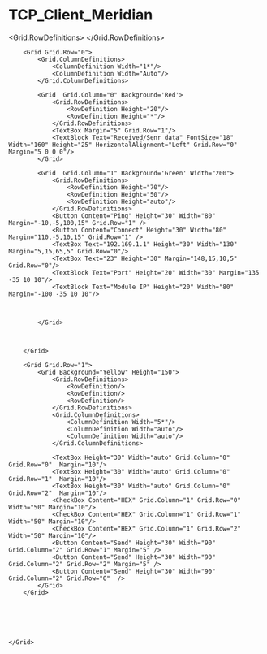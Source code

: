 # TCP_Client_Meridian

<Window x:Class="Dizain.MainWindow"
        xmlns="http://schemas.microsoft.com/winfx/2006/xaml/presentation"
        xmlns:x="http://schemas.microsoft.com/winfx/2006/xaml"
        xmlns:d="http://schemas.microsoft.com/expression/blend/2008"
        xmlns:mc="http://schemas.openxmlformats.org/markup-compatibility/2006"
        xmlns:local="clr-namespace:Dizain"
        mc:Ignorable="d"
        Title="TCP Client" Height="600" Width="700" WindowStyle="ThreeDBorderWindow" Background="White" FontWeight="Normal" ResizeMode="CanResizeWithGrip" FontSize="16">
    <Grid x:Name="MainRoot" Background="White">
        <Grid.RowDefinitions>
            <RowDefinition Height="1*"/>
            <RowDefinition Height="Auto"/>
        </Grid.RowDefinitions>

        <Grid Grid.Row="0">
            <Grid.ColumnDefinitions>
                <ColumnDefinition Width="1*"/>
                <ColumnDefinition Width="Auto"/>
            </Grid.ColumnDefinitions>

            <Grid  Grid.Column="0" Background='Red'>
                <Grid.RowDefinitions>
                    <RowDefinition Height="20"/>
                    <RowDefinition Height="*"/>
                </Grid.RowDefinitions>
                <TextBox Margin="5" Grid.Row="1"/>
                <TextBlock Text="Received/Senr data" FontSize="18" Width="160" Height="25" HorizontalAlignment="Left" Grid.Row="0" Margin="5 0 0 0"/>
            </Grid>

            <Grid  Grid.Column="1" Background='Green' Width="200">
                <Grid.RowDefinitions>
                    <RowDefinition Height="70"/>
                    <RowDefinition Height="50"/>
                    <RowDefinition Height="auto"/>
                </Grid.RowDefinitions>
                <Button Content="Ping" Height="30" Width="80" Margin="-10,-5,100,15" Grid.Row="1" />
                <Button Content="Connect" Height="30" Width="80" Margin="110,-5,10,15" Grid.Row="1" />
                <TextBox Text="192.169.1.1" Height="30" Width="130" Margin="5,15,65,5" Grid.Row="0"/>
                <TextBox Text="23" Height="30" Margin="148,15,10,5" Grid.Row="0"/>
                <TextBlock Text="Port" Height="20" Width="30" Margin="135 -35 10 10"/>
                <TextBlock Text="Module IP" Height="20" Width="80" Margin="-100 -35 10 10"/>



            </Grid>



        </Grid>

        <Grid Grid.Row="1">
            <Grid Background="Yellow" Height="150">
                <Grid.RowDefinitions>
                    <RowDefinition/>
                    <RowDefinition/>
                    <RowDefinition/>
                </Grid.RowDefinitions>
                <Grid.ColumnDefinitions>
                    <ColumnDefinition Width="5*"/>
                    <ColumnDefinition Width="auto"/>
                    <ColumnDefinition Width="auto"/>
                </Grid.ColumnDefinitions>

                <TextBox Height="30" Width="auto" Grid.Column="0" Grid.Row="0"  Margin="10"/>
                <TextBox Height="30" Width="auto" Grid.Column="0" Grid.Row="1"  Margin="10"/>
                <TextBox Height="30" Width="auto" Grid.Column="0" Grid.Row="2"  Margin="10"/>
                <CheckBox Content="HEX" Grid.Column="1" Grid.Row="0" Width="50" Margin="10"/>
                <CheckBox Content="HEX" Grid.Column="1" Grid.Row="1" Width="50" Margin="10"/>
                <CheckBox Content="HEX" Grid.Column="1" Grid.Row="2" Width="50" Margin="10"/>
                <Button Content="Send" Height="30" Width="90" Grid.Column="2" Grid.Row="1" Margin="5" />
                <Button Content="Send" Height="30" Width="90" Grid.Column="2" Grid.Row="2" Margin="5" />
                <Button Content="Send" Height="30" Width="90" Grid.Column="2" Grid.Row="0"  />
            </Grid>
        </Grid>






    </Grid>
</Window>
